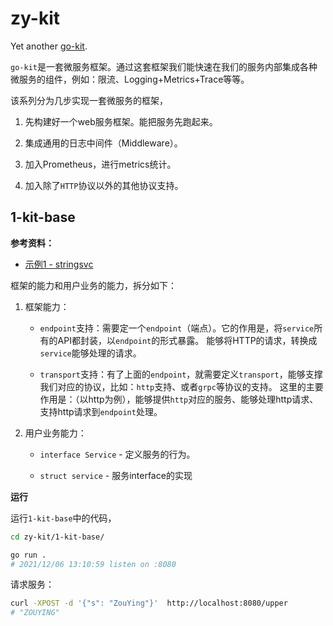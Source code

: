 # zy-kit

Yet another [go-kit](https://github.com/go-kit/kit).

`go-kit`是一套微服务框架。通过这套框架我们能快速在我们的服务内部集成各种微服务的组件，例如：限流、Logging+Metrics+Trace等等。

该系列分为几步实现一套微服务的框架，

1. 先构建好一个web服务框架。能把服务先跑起来。

2. 集成通用的日志中间件（Middleware）。

3. 加入Prometheus，进行metrics统计。

4. 加入除了`HTTP`协议以外的其他协议支持。


## 1-kit-base

**参考资料：**

- [示例1 - stringsvc](https://gokit.io/examples/stringsvc.html)


框架的能力和用户业务的能力，拆分如下：

1. 框架能力：

    - `endpoint`支持：需要定一个`endpoint`（端点）。它的作用是，将`service`所有的API都封装，以`endpoint`的形式暴露。
能够将HTTP的请求，转换成`service`能够处理的请求。

    - `transport`支持：有了上面的`endpoint`，就需要定义`transport`，能够支撑我们对应的协议，比如：`http`支持、或者`grpc`等协议的支持。
这里的主要作用是：（以http为例），能够提供`http`对应的服务、能够处理http请求、支持http请求到`endpoint`处理。

1. 用户业务能力：

    - `interface Service` - 定义服务的行为。

    - `struct service` - 服务interface的实现


**运行**

运行`1-kit-base`中的代码，

```bash
cd zy-kit/1-kit-base/

go run .
# 2021/12/06 13:10:59 listen on :8080
```

请求服务：

```bash
curl -XPOST -d '{"s": "ZouYing"}'  http://localhost:8080/upper
# "ZOUYING"
```
